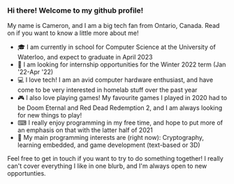 ### Hi there! Welcome to my github profile!
My name is Cameron, and I am a big tech fan from Ontario, Canada. Read on if you want to know a little more about me!

- 🎓 I am currently in school for Computer Science at the University of Waterloo, and expect to graduate in April 2023
- 📜 I am looking for internship opportunities for the Winter 2022 term (Jan '22-Apr '22)
- 💻 I love tech! I am an avid computer hardware enthusiast, and have come to be very interested in homelab stuff over the past year
- 🎮 I also love playing games! My favourite games I played in 2020 had to be Doom Eternal and Red Dead Redemption 2, and I am always looking for new things to play!
- ⌨ I really enjoy programming in my free time, and hope to put more of an emphasis on that with the latter half of 2021
- 🔎 My main programming interests are (right now): Cryptography, learning embedded, and game development (text-based or 3D)


Feel free to get in touch if you want to try to do something together! I really can't cover everything I like in one blurb, and I'm always open to new opportunties.

<!--
**CameronHadfield/cameronhadfield** is a ✨ _special_ ✨ repository because its `README.md` (this file) appears on your GitHub profile.

Here are some ideas to get you started:

- 🔭 I’m currently working on ...
- 🌱 I’m currently learning ...
- 👯 I’m looking to collaborate on ...
- 🤔 I’m looking for help with ...
- 💬 Ask me about ...
- 📫 How to reach me: ...
- 😄 Pronouns: ...
- ⚡ Fun fact: ...
-->
